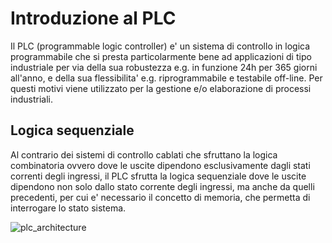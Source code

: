 # Introduzione al PLC  

Il PLC (programmable logic controller) e' un sistema di controllo in logica programmabile che si presta particolarmente bene ad applicazioni di tipo industriale per via della sua robustezza e.g. in funzione 24h per 365 giorni all'anno, e della sua flessibilita' e.g. riprogrammabile e testabile off-line. Per questi motivi viene utilizzato per la gestione e/o elaborazione di processi industriali.  

## Logica sequenziale  

Al contrario dei sistemi di controllo cablati che sfruttano la logica combinatoria ovvero dove le uscite dipendono esclusivamente dagli stati correnti degli ingressi, il PLC sfrutta la logica sequenziale dove le uscite dipendono non solo dallo stato corrente degli ingressi, ma anche da quelli precedenti, per cui e' necessario il concetto di memoria, che permetta di interrogare lo stato sistema.  

![plc_architecture](https://github.com/dennyb87/elettrotecnica-serale/assets/7195133/ebc04e3b-7464-40ef-b291-197d1be230c1)

